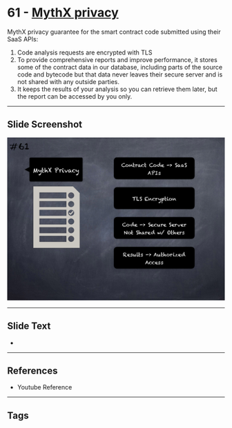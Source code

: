 
# 61 - [MythX privacy](./MythX%20privacy.md)

MythX privacy guarantee for the smart contract code submitted using their SaaS APIs:


1.  Code analysis requests are encrypted with TLS
2.  To provide comprehensive reports and improve performance, it stores some of the contract data in our database, including parts of the source code and bytecode but that data never leaves their secure server and is not shared with any outside parties. 
3.  It keeps the results of your analysis so you can retrieve them later, but the report can be accessed by you only.


___
## Slide Screenshot
![061.png](../../images/6.Audit%20Techniques%20and%20Tools%20101/061.png)
___
## Slide Text
- 
___
## References
- Youtube Reference
___
## Tags
